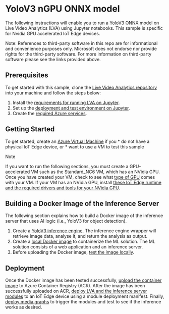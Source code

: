 # YoloV3 nGPU ONNX model
The following instructions will enable you to run a [YoloV3](http://pjreddie.com/darknet/yolo/) [ONNX](http://onnx.ai/) model on Live Video Analytics (LVA) using Jupyter notebooks. This sample is specific for Nvidia GPU accelerated IoT Edge devices. 

Note: References to third-party software in this repo are for informational and convenience purposes only. Microsoft does not endorse nor provide rights for the third-party software. For more information on third-party software please see the links provided above.

## Prerequisites
To get started with this sample, clone the [Live Video Analytics repository](/) into your machine and follow the steps below:
1. Install the [requirements for running LVA on Jupyter](/utilities/video-analysis/jupyter/01_requirements.md).
2. Set up the [deployment and test environment on Jupyter](/utilities/video-analysis/jupyter/02_setup_environment.ipynb).
3. Create the [required Azure services](/utilities/video-analysis/jupyter/03_create_azure_services.ipynb).

## Getting Started
<!--
    Change the following steps depending on the kind of sample: CPU (/utilities/video-analysis/jupyter/05_install_iotedge_runtime_cpu.md) or GPU (/utilities/video-analysis/jupyter/06_install_iotedge_runtime_gpu.md)
-->
To get started, create an [Azure Virtual Machine](/utilities/video-analysis/jupyter/04_create_vm_iotedge_device.ipynb) if you
    * do not have a physical IoT Edge device, or 
    * want to use a VM to test this sample
> [!NOTE]
> If you want to run the following sections, you must create a GPU-accelerated VM such as the Standard_NC6 VM, which has an NVidia GPU.
Once you have created your VM, check to see what [type of GPU](https://docs.microsoft.com/en-us/azure/virtual-machines/sizes-gpu?toc=/azure/virtual-machines/linux/toc.json&bc=/azure/virtual-machines/linux/breadcrumb/toc.json) comes with your VM. If your VM has an NVidia GPU, install [these IoT Edge runtime and the required drivers and tools for your NVidia GPU](/utilities/video-analysis/jupyter/06_install_iotedge_runtime_gpu.md). 

## Building a Docker Image of the Inference Server
<!--
    Change the following steps based on specific instructions.
-->
The following section explains how to build a Docker image of the inference server that uses AI logic (i.e., YoloV3 for object detection).
1. Create a [YoloV3 inference engine](/utilities/video-analysis/jupyter/yolov3-ngpu-onnx/01_create_inference_engine.ipynb). The inference engine wrapper will retrieve image data, analyse it, and return the analysis as output.
2. Create a [local Docker image](/utilities/video-analysis/jupyter/yolov3-ngpu-onnx/02_create_local_container_image.ipynb) to containerize the ML solution. The ML solution consists of a web application and an inference server.
3. Before uploading the Docker image, [test the image locally](/utilities/video-analysis/jupyter/yolov3-ngpu-onnx/03_local_test.ipynb).

## Deployment
Once the Docker image has been tested successfully, [upload the container image](/utilities/video-analysis/jupyter/07_upload_container_image_to_acr.ipynb) to Azure Container Registry (ACR). After the image has been successfully uploaded on ACR, [deploy LVA and the inference server modules](/utilities/video-analysis/jupyter/08_deploy_iotedge_modules.ipynb) to an IoT Edge device using a module deployment manifest. Finally, [deploy media graphs](/utilities/video-analysis/jupyter/09_deploy_media_graph.ipynb) to trigger the modules and test to see if the inference works as desired.
